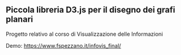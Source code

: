 ## Piccola libreria D3.js per il disegno dei grafi planari

Progetto relativo al corso di Visualizzazione delle Informazioni

Demo: https://www.fspezzano.it/infovis_final/
